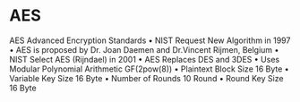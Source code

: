 # AES
AES Advanced Encryption Standards
• NIST Request New Algorithm in 1997
• AES is proposed by Dr. Joan Daemen and Dr.Vincent Rijmen, Belgium
• NIST Select AES (Rijndael) in 2001
• AES Replaces DES and 3DES
• Uses Modular Polynomial Arithmetic GF(2pow(8))
• Plaintext Block Size 16 Byte
• Variable Key Size 16 Byte
• Number of Rounds 10 Round
• Round Key Size 16 Byte
